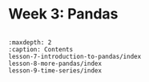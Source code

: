 # Week 3: Pandas
```{toctree}

:maxdepth: 2
:caption: Contents
lesson-7-introduction-to-pandas/index
lesson-8-more-pandas/index
lesson-9-time-series/index
```